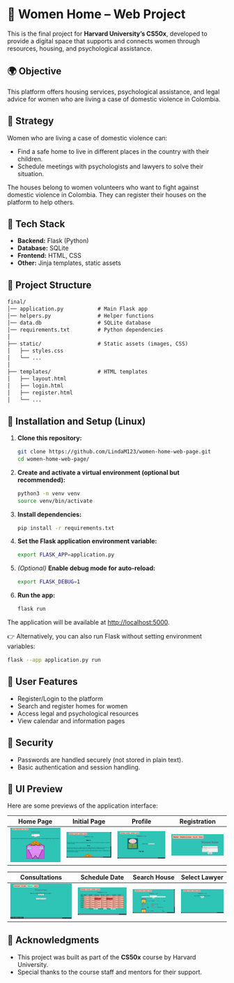 # 🏡 Women Home – Web Project

This is the final project for **Harvard University’s CS50x**, developed to provide a digital space that supports and connects women through resources, housing, and psychological assistance.

## 🌍 Objective

This platform offers housing services, psychological assistance, and legal advice for women who are living a case of domestic violence in Colombia.

## 🧭 Strategy

Women who are living a case of domestic violence can:
- Find a safe home to live in different places in the country with their children.
- Schedule meetings with psychologists and lawyers to solve their situation.

The houses belong to women volunteers who want to fight against domestic violence in Colombia. They can register their houses on the platform to help others.

## 🧰 Tech Stack

- **Backend:** Flask (Python)
- **Database:** SQLite
- **Frontend:** HTML, CSS
- **Other:** Jinja templates, static assets

## 📁 Project Structure

```
final/
│── application.py           # Main Flask app
│── helpers.py               # Helper functions
│── data.db                  # SQLite database
│── requirements.txt         # Python dependencies
│
├── static/                  # Static assets (images, CSS)
│   ├── styles.css
│   └── ...
│
├── templates/               # HTML templates
│   ├── layout.html
│   ├── login.html
│   ├── register.html
│   └── ...
```

## 🚀 Installation and Setup (Linux)

1. **Clone this repository:**
   ```bash
   git clone https://github.com/LindaM123/women-home-web-page.git
   cd women-home-web-page/
   ```

2. **Create and activate a virtual environment (optional but recommended):**
   ```bash
   python3 -m venv venv
   source venv/bin/activate
   ```

3. **Install dependencies:**
   ```bash
   pip install -r requirements.txt
   ```

4. **Set the Flask application environment variable:**
   ```bash
   export FLASK_APP=application.py
   ```

5. *(Optional)* **Enable debug mode for auto-reload:**
   ```bash
   export FLASK_DEBUG=1
   ```

6. **Run the app:**
   ```bash
   flask run
   ```

The application will be available at [http://localhost:5000](http://localhost:5000).

👉 Alternatively, you can also run Flask without setting environment variables:

```bash
flask --app application.py run
```

## 👤 User Features

- Register/Login to the platform  
- Search and register homes for women  
- Access legal and psychological resources  
- View calendar and information pages  

## 🔐 Security

- Passwords are handled securely (not stored in plain text).  
- Basic authentication and session handling.

## 📸 UI Preview

Here are some previews of the application interface:

| Home Page | Initial Page | Profile | Registration |
|-----------|--------------|---------|--------------|
| ![Home Page](./pictures/home_page.png) | ![Initial Page](./pictures/initial_page.png) | ![Profile](./pictures/profile.png) | ![Registration](./pictures/registration.png) |

| Consultations | Schedule Date | Search House | Select Lawyer |
|---------------|---------------|--------------|---------------|
| ![Consultations](./pictures/consultations.png) | ![Schedule Date](./pictures/schedule_date.png) | ![Search House](./pictures/search_house.png) | ![Select Lawyer](./pictures/select_lawyer.png) |

## 📝 Acknowledgments

- This project was built as part of the **CS50x** course by Harvard University.  
- Special thanks to the course staff and mentors for their support.
